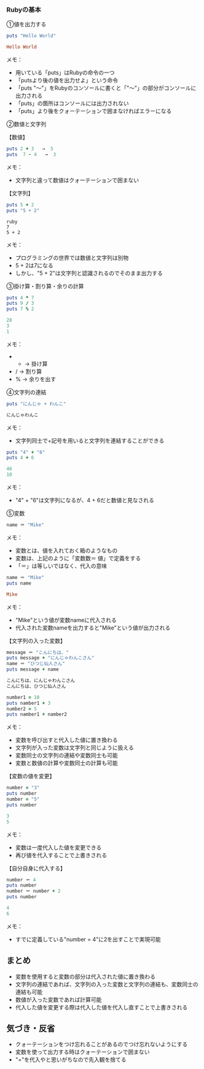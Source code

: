 ### Rubyの基本

①値を出力する

```ruby
puts "Hello World"
```

```ruby
Hello World
```

メモ：
-  用いている「puts」はRubyの命令の一つ
- 「putsより後の値を出力せよ」という命令
- 「puts "〜"」をRubyのコンソールに書くと「"〜"」の部分がコンソールに出力される
- 「puts」の箇所はコンソールには出力されない
- 「puts」より後をクォーテーションで囲まなければエラーになる



②数値と文字列

【数値】
```ruby
puts 2 + 3   →  5
puts  7 - 4   →  3
```

メモ： 
- 文字列と違って数値はクォーテーションで囲まない

【文字列】
```ruby
puts 5 + 2
puts "5 + 2" 
```
```
ruby
7
5 + 2
```

メモ：
- プログラミングの世界では数値と文字列は別物
- 5 + 2は7になる
- しかし、"5 + 2"は文字列と認識されるのでそのまま出力する


③掛け算・割り算・余りの計算

```ruby
puts 4 * 7
puts 9 / 3
puts 7 % 2
```

```ruby
28
3
1
```

メモ：
- *   → 掛け算
- /   →  割り算
- % →  余りを出す


④文字列の連結

```ruby
puts "にんじゃ + わんこ"
```

```ruby
にんじゃわんこ
```

メモ：
- 文字列同士で+記号を用いると文字列を連結することができる

```ruby
puts "4" + "6"
puts 4 + 6
```

```ruby
46
10
```

メモ：
- "4" + "6"は文字列になるが、4 + 6だと数値と見なされる

⑤変数
```ruby
name ＝ "Mike"
```

メモ：
- 変数とは、値を入れておく箱のようなもの
- 変数は、上記のように「変数数＝ 値」で定義をする
- 「＝」は等しいではなく、代入の意味

```ruby
name ＝ "Mike"
puts name
```

```ruby
Mike
```

メモ：
- "Mike"という値が変数nameに代入される
- 代入された変数nameを出力すると"Mike"という値が出力される

【文字列の入った変数】
```ruby
message ＝ "こんにちは、"
puts message + "にんじゃわんこさん"
name ＝ "ひつじ仙人さん"
puts message + name
```

```ruby
こんにちは、にんじゃわんこさん
こんにちは、ひつじ仙人さん
```

```ruby
number1 = 10
puts namber1 + 3
number2 = 5
puts namber1 + namber2
```

メモ：
- 変数を呼び出すと代入した値に置き換わる
- 文字列が入った変数は文字列と同じように扱える
- 変数同士の文字列の連結や変数同士も可能
- 変数と数値の計算や変数同士の計算も可能

【変数の値を変更】
```ruby
number = "3"
puts number
number = "5"
puts number
```

```ruby
3
5
```

メモ：
- 変数は一度代入した値を変更できる
- 再び値を代入することで上書きされる

【自分自身に代入する】
```ruby
number ＝ 4
puts number
number ＝ number + 2
puts number
```

```ruby
4
6
```

メモ：
- すでに定義している"number = 4"に2を出すことで実現可能

## まとめ
- 変数を使用すると変数の部分は代入された値に置き換わる
- 文字列の連結であれば、文字列の入った変数と文字列の連結も、変数同士の連結も可能
- 数値が入った変数であれば計算可能
- 代入した値を変更する際は代入した値を代入し直すことで上書きされる

## 気づき・反省
- クォーテーションをつけ忘れることがあるのでつけ忘れないようにする
- 変数を使って出力する時はクォーテーションで囲まない
- "="を代入やと思いがちなので先入観を捨てる